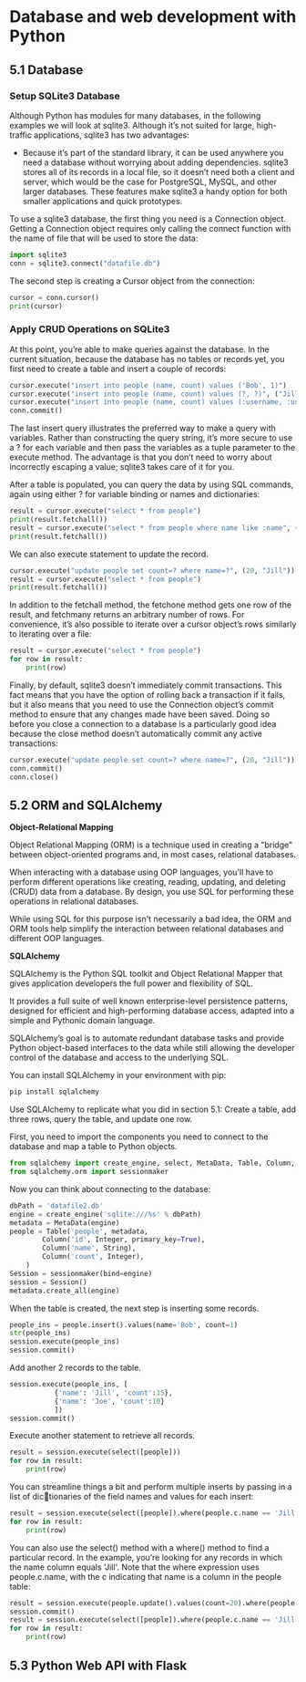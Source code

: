 # Database and web development with Python

## 5.1 Database

### Setup SQLite3 Database

Although Python has modules for many databases, in the following examples we will look at
sqlite3. Although it’s not suited for large, high-traffic applications, sqlite3 has two
advantages:
- Because it’s part of the standard library, it can be used anywhere you need a
database without worrying about adding dependencies.
sqlite3 stores all of its records in a local file, so it doesn’t need both a client and
server, which would be the case for PostgreSQL, MySQL, and other larger databases.
These features make sqlite3 a handy option for both smaller applications and quick
prototypes.

 To use a sqlite3 database, the first thing you need is a Connection object. Getting a Connection object requires only calling the connect function with the name of file that will be used to store the data:

```python
import sqlite3
conn = sqlite3.connect("datafile.db")
```

The second step is creating a Cursor object from the connection:

```python
cursor = conn.cursor()
print(cursor)
```

### Apply CRUD Operations on SQLite3

At this point, you’re able to make queries against the database. In the current situation, because the database has no tables or records yet, you first need to create a table and insert a couple of records:

```python
cursor.execute("insert into people (name, count) values ('Bob', 1)")
cursor.execute("insert into people (name, count) values (?, ?)", ("Jill", 15))
cursor.execute("insert into people (name, count) values (:username, :usercount)", {"username": "Joe", "usercount": 10})
conn.commit()
```

The last insert query illustrates the preferred way to make a query with variables. Rather than constructing the query string, it’s more secure to use a ? for each variable and then pass the variables as a tuple parameter to the execute method. The advantage is that you don’t need to worry about incorrectly escaping a value; sqlite3 takes care of it for you.

After a table is populated, you can query the data by using SQL commands, again using either ? for variable binding or names and dictionaries:

```python
result = cursor.execute("select * from people")
print(result.fetchall())
result = cursor.execute("select * from people where name like :name", {"name": "bob"})
print(result.fetchall())
```

We can also execute statement to update the record.

```python
cursor.execute("update people set count=? where name=?", (20, "Jill"))
result = cursor.execute("select * from people")
print(result.fetchall())
```

In addition to the fetchall method, the fetchone method gets one row of the result, and fetchmany returns an arbitrary number of rows. For convenience, it’s also possible to iterate over a cursor object’s rows similarly to iterating over a file: 

```python
result = cursor.execute("select * from people")
for row in result:
    print(row)
```

Finally, by default, sqlite3 doesn’t immediately commit transactions. This fact means that you have the option of rolling back a transaction if it fails, but it also means that you need to use the Connection object’s commit method to ensure that any changes
made have been saved. Doing so before you close a connection to a database is a particularly good idea because the close method doesn’t automatically commit any active transactions:

```python
cursor.execute("update people set count=? where name=?", (20, "Jill"))
conn.commit()
conn.close()
```

## 5.2 ORM and SQLAlchemy

**Object-Relational Mapping**

Object Relational Mapping (ORM) is a technique used in creating a "bridge" between object-oriented programs and, in most cases, relational databases.

When interacting with a database using OOP languages, you'll have to perform different operations like creating, reading, updating, and deleting (CRUD) data from a database. By design, you use SQL for performing these operations in relational databases.

While using SQL for this purpose isn't necessarily a bad idea, the ORM and ORM tools help simplify the interaction between relational databases and different OOP languages.

**SQLAlchemy**

SQLAlchemy is the Python SQL toolkit and Object Relational Mapper that gives application developers the full power and flexibility of SQL.

It provides a full suite of well known enterprise-level persistence patterns, designed for efficient and high-performing database access, adapted into a simple and Pythonic domain language.

SQLAlchemy’s goal is to automate redundant database tasks and provide Python object-based interfaces to the data while still allowing the developer control of the database and access to the underlying SQL.

You can install SQLAlchemy in your environment with pip:

 ```python
pip install sqlalchemy
```

Use SQLAlchemy to replicate what you did in section 5.1: Create a table, add
three rows, query the table, and update one row.

First, you need to import the components you need to connect to the database and
map a table to Python objects.

```python
from sqlalchemy import create_engine, select, MetaData, Table, Column, Integer, String
from sqlalchemy.orm import sessionmaker
```

Now you can think about connecting to the database:

```python
dbPath = 'datafile2.db'
engine = create_engine('sqlite:///%s' % dbPath)
metadata = MetaData(engine)
people = Table('people', metadata, 
        Column('id', Integer, primary_key=True),
        Column('name', String),
        Column('count', Integer),
    )
Session = sessionmaker(bind=engine)
session = Session()
metadata.create_all(engine)
```

 When the table is created, the next step is inserting some records. 

```python
people_ins = people.insert().values(name='Bob', count=1)
str(people_ins)
session.execute(people_ins)
session.commit()
```

 Add another 2 records to the table.

 ```python
session.execute(people_ins, [
            {'name': 'Jill', 'count':15},
            {'name': 'Joe', 'count':10}
            ])
session.commit()
```

Execute another statement to retrieve all records.

```python
result = session.execute(select([people]))
for row in result:
    print(row)
```

You can streamline things a bit and perform multiple inserts by passing in a list of dictionaries of the field names and values for each insert:

```python
result = session.execute(select([people]).where(people.c.name == 'Jill'))
for row in result:
    print(row)
```

You can also use the select() method with a where() method to find a particular
record. In the example, you’re looking for any records in which the name column
equals 'Jill'. Note that the where expression uses people.c.name, with the c
indicating that name is a column in the people table:

```python
result = session.execute(people.update().values(count=20).where(people.c.name == 'Jill'))
session.commit()
result = session.execute(select([people]).where(people.c.name == 'Jill'))
for row in result:
    print(row)
```

## 5.3 Python Web API with Flask


